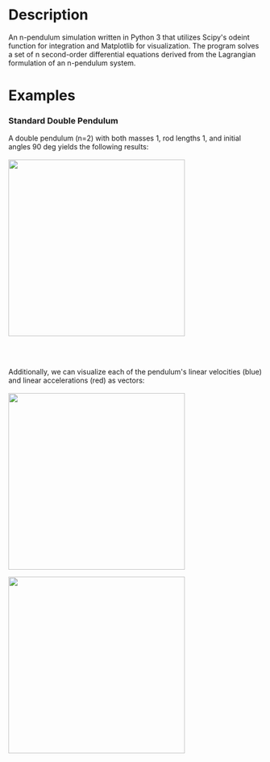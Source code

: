 # Description

An n-pendulum simulation written in Python 3 that utilizes Scipy's odeint function for integration and Matplotlib for visualization. The program solves a set of n second-order differential equations derived from the Lagrangian formulation of an n-pendulum system.

# Examples

### Standard Double Pendulum

<p>
  A double pendulum (n=2) with both masses 1, rod lengths 1, and initial angles 90 deg yields the following results:
  <br></br>
  <img src="https://github.com/Cherry-Trees/n-pendulum/blob/main/examples/pendulum2.gif" width="350" height="350" />
  
</p>
<br></br>

<p>
  Additionally, we can visualize each of the pendulum's linear velocities (blue) and linear accelerations (red) as vectors:
  <br></br>
    <img src="https://github.com/Cherry-Trees/n-pendulum/blob/main/examples/pendulum2vectors.gif" width="350" height="350"/>
</p>

<p>
  <img src="https://github.com/Cherry-Trees/n-pendulum/blob/main/examples/angles2.png" width="350" height="350"/>
  
</p>













